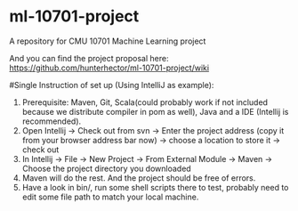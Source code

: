 ml-10701-project
================

A repository for CMU 10701 Machine Learning project

And you can find the project proposal here:
https://github.com/hunterhector/ml-10701-project/wiki

#Single Instruction of set up (Using IntelliJ as example):
1. Prerequisite: Maven, Git, Scala(could probably work if not included because we distribute compiler in pom as well), Java and a IDE (Intellij is recommended).
2. Open Intellij -> Check out from svn -> Enter the project address (copy it from your browser address bar now) -> choose a location to store it -> check out
3. In Intellij -> File -> New Project -> From External Module -> Maven -> Choose the project directory you downloaded
4. Maven will do the rest. And the project should be free of errors.
5. Have a look in bin/, run some shell scripts there to test, probably need to edit some file path to match your local machine.